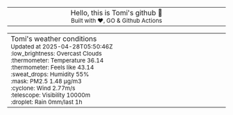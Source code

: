 
<div align="center">
<table>
<tbody>
<td align="center">
<img width="2000" height="0"><br>
Hello, this is Tomi's github 👋<br>
<sup>Built with ❤️, GO & Github Actions</sup><br>
<img width="2000" height="0">
</td>
</tbody>
</table>
</div>
<table>
<tbody>
<td align="left">
<img width="2000" height="0"><br>
Tomi's weather conditions<br>
<sup>Updated at 2025-04-28T05:50:46Z</sup><br>
<sup>:low_brightness: Overcast Clouds</sup><br>
<sup>:thermometer: Temperature 36.14 </sup><br>
<sup>:thermometer: Feels like 43.14</sup><br>
<sup>:sweat_drops: Humidity 55%</sup><br>
<sup>:mask: PM2.5 1.48 μg/m3</sup><br>
<sup>:cyclone: Wind 2.77m/s </sup><br>
<sup>:telescope: Visibility 10000m </sup><br>
<sup>:droplet: Rain 0mm/last 1h </sup><br>
<img width="2000" height="0">
</td>
<td align="left">
<img width="2000" height="0"><br>
<br>
<img width="2000" height="0">
</td>
</tbody>
</table>
</div>
    